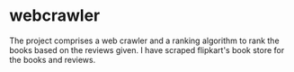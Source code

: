 # webcrawler
The project comprises a web crawler and a ranking algorithm to rank the books based on the reviews given. I have scraped flipkart's book store for the books and reviews.
